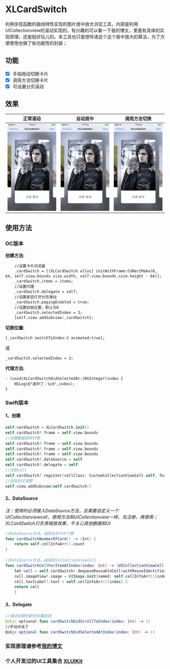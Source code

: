 # XLCardSwitch

利用余弦函数的曲线特性实现的图片居中放大浏览工具，内部是利用UICollectionview的滚动实现的，有兴趣的可以看一下我的博文，里面有具体的实现原理，还是挺好玩儿的。本工具也只是想传递这个这个居中放大的算法，为了方便使用也做了些功能性的封装；

## 功能

- [x] 手指拖动切换卡片
- [x] 调用方法切换卡片
- [x] 可设置分页滚动

## 效果 

|正常滚动|自动居中|调用方法切换|
|:---:|:---:|:---:|
|![image](https://github.com/mengxianliang/ImageRepository/blob/master/XLCardSwitch/GIF/1.gif)|![image](https://github.com/mengxianliang/ImageRepository/blob/master/XLCardSwitch/GIF/2.gif)|![image](https://github.com/mengxianliang/ImageRepository/blob/master/XLCardSwitch/GIF/3.gif)|

## 使用方法 

### OC版本

**创建方法:**

```objc
    //设置卡片浏览器
    _cardSwitch = [[XLCardSwitch alloc] initWithFrame:CGRectMake(0, 64, self.view.bounds.size.width, self.view.bounds.size.height - 64)];
    _cardSwitch.items = items;
    //设置代理
    _cardSwitch.delegate = self;
    //设置是否打开分页滑动
    _cardSwitch.pagingEnabled = true;
    //设置初始位置，默认为0
    _cardSwitch.selectedIndex = 3;
    [self.view addSubview:_cardSwitch];
```

**切换位置:**

```objc
[_cardSwitch switchToIndex:3 animated:true];
```
或
```objc
_cardSwitch.selectedIndex = 3;
```

**代理方法:**

```objc
- (void)XLCardSwitchDidSelectedAt:(NSInteger)index {
    NSLog(@"选中了：%zd",index);
}
```

### Swift版本


#### 1、创建

```swift
self.cardSwitch = XLCardSwitch.init()
self.cardSwitch?.frame = self.view.bounds
//设置数据源和代理
self.cardSwitch?.frame = self.view.bounds
self.cardSwitch?.frame = self.view.bounds
self.cardSwitch?.frame = self.view.bounds
self.cardSwitch?.dataSource = self
self.cardSwitch?.delegate = self
//注册cell
self.cardSwitch?.register(cellClass: CustomCollectionViewCell.self, forCellWithReuseIdentifier:"CustomCellID")
//添加到父视图
self.view.addSubview(self.cardSwitch!)
```

#### 2、DataSource

*注：使用时必须接入DataSource方法，且需要自定义一个UICollectionviewcell，使用方法和UICollectionview一样，先注册，再使用；XLCardSwitch只负责缩放效果，不关心其他数据和UI*

```swift
//DataSource方法，返回总共卡片个数
func cardSwitchNumberOfCard() -> (Int) {
    return self.cellInfoArr().count
}
    
//DataSource方法，返回UICollectionViewCell
func cardSwitchCellForItemAtIndex(index: Int) -> (UICollectionViewCell) {
    let cell = self.cardSwitch!.dequeueReusableCell(withReuseIdentifier:"CustomCellID", for: index) as! CustomCollectionViewCell
    cell.imageView?.image = UIImage.init(named: self.cellInfoArr()[index].0)
    cell.textLabel?.text = self.cellInfoArr()[index].1
    return cell
    }
```

#### 3、Delegate

```swift
//滑动切换到新的位置回调
@objc optional func cardSwitchDidScrollToIndex(index: Int) -> ()
//手动点击了
@objc optional func cardSwitchDidSelectedAtIndex(index: Int) -> ()
```

### 实现原理请参考[我的博文](http://blog.csdn.net/u013282507/article/details/54136812) 

### 个人开发过的UI工具集合 [XLUIKit](https://github.com/mengxianliang/XLUIKit)
